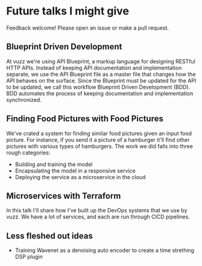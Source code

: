 # Future talks I might give

Feedback welcome! Please open an issue or make a pull request.

## Blueprint Driven Development

At vuzz we're using API Blueprint, a markup language for designing RESTful HTTP APIs. Instead of keeping API documentation and implementation separate, we use the API Blueprint file as a master file that changes how the API behaves on the surface. Since the Blueprint must be updated for the API to be updated, we call this workflow Blueprint Driven Development (BDD). BDD automates the process of keeping documentation and implementation synchronized.

## Finding Food Pictures with Food Pictures
We've crated a system for finding similar food pictures given an input food picture. For instance, if you send it a picture of a hamburger it'll find other pictures with various types of hamburgers. The work we did falls into three rough categories: 
- Building and training the model
- Encapsulating the model in a responsive service
- Deploying the service as a microservice in the cloud

## Microservices with Terraform
In this talk I'll share how I've built up the DevOps systems that we use by vuzz. We have a lot of services, and each are run through CICD pipelines.

## Less fleshed out ideas

- Training Wavenet as a denoising auto encoder to create a time strething DSP plugin
